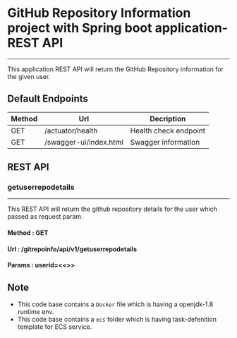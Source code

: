# GitHub Repository Information project with Spring boot application-REST API
-----------------------------------------------------------------------------

This application REST API will return the GitHub Repository information for the given user.


## Default Endpoints

| Method | Url | Decription |
| ------ | --- | ---------- |
| GET    |/actuator/health  | Health check endpoint |
| GET    |/swagger-ui/index.html | Swagger information |


## REST API

### getuserrepodetails
--------------------------

This REST API will return the github repository details for the user which passed as request param.

#### Method : GET
#### Url    : /gitrepoinfo/api/v1/getuserrepodetails
#### Params : userid=<<>>

## Note
* This code base contains a `Docker` file which is having a openjdk-1.8 runtime env.
* This code base contains a `ecs` folder which is having task-defenition template for ECS service.
